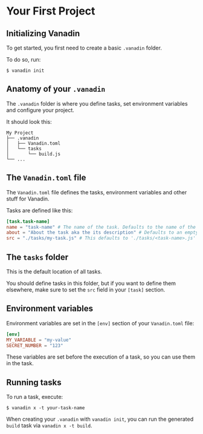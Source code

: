 # Your First Project

## Initializing Vanadin

To get started, you first need to create a basic `.vanadin` folder.

To do so, run: 
```shell
$ vanadin init
```

## Anatomy of your `.vanadin`

The `.vanadin` folder is where you define tasks, set environment variables and configure your project.

It should look this:

```
My Project
├── .vanadin
│   ├── Vanadin.toml
│   └── tasks
│       └── build.js
└── ...
```

## The `Vanadin.toml` file

The `Vanadin.toml` file defines the tasks, environment variables and other stuff for Vanadin. 

Tasks are defined like this:
```toml
[task.task-name]
name = "task-name" # The name of the task. Defaults to the name of the [task.<name>] section
about = "About the task aka the its description" # Defaults to an empty string.
src = "./tasks/my-task.js" # This defaults to './tasks/<task-name>.js' if not specified
```

## The `tasks` folder

This is the default location of all tasks.

You should define tasks in this folder, but if you want to define them elsewhere, make sure to set the `src` field in your `[task]` section.

## Environment variables

Environment variables are set in the `[env]` section of your `Vanadin.toml` file:

```toml
[env]
MY_VARIABLE = "my-value"
SECRET_NUMBER = "123"
```

These variables are set before the execution of a task, so you can use them in the task.

## Running tasks

To run a task, execute:
```shell
$ vanadin x -t your-task-name
```

When creating your `.vanadin` with `vanadin init`, you can run the generated `build` task via `vanadin x -t build`.
